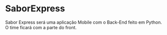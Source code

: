 # SaborExpress
Sabor Express será uma aplicação Mobile com o  Back-End feito em Python. O time ficará com a parte do front.
